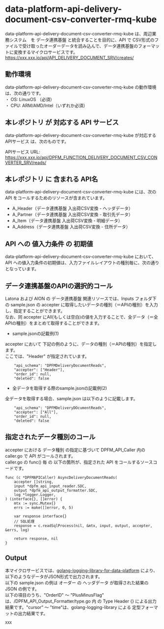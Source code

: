 # data-platform-api-delivery-document-csv-converter-rmq-kube

data-platform-api-delivery-document-csv-converter-rmq-kube は、周辺業務システム　を データ連携基盤 と統合することを目的に、API で CSV形式のファイルで受け取ったオーダーデータを読み込んで、データ連携基盤のフォーマットに変換するマイクロサービスです。  
https://xxx.xxx.io/api/API_DELIVERY_DOCUMENT_SRV/creates/

## 動作環境

data-platform-api-delivery-document-csv-converter-rmq-kube の動作環境は、次の通りです。  
・ OS: LinuxOS （必須）  
・ CPU: ARM/AMD/Intel（いずれか必須）  


## 本レポジトリ が 対応する API サービス
data-platform-api-delivery-document-csv-converter-rmq-kube が対応する APIサービス は、次のものです。

APIサービス URL: https://xxx.xxx.io/api/DPFM_FUNCTION_DELIVERY_DOCUMENT_CSV_CONVERTER_SRV/reads/

## 本レポジトリ に 含まれる API名
data-platform-api-delivery-document-csv-converter-rmq-kube には、次の API をコールするためのリソースが含まれています。  

* A_Header（データ連携基盤 入出荷CSV変換 - ヘッダデータ）
* A_Partner（データ連携基盤 入出荷CSV変換 - 取引先データ）
* A_Item（データ連携基盤 入出荷CSV変換 - 明細データ）
* A_Address（データ連携基盤 入出荷CSV変換 - 住所データ）

 

## API への 値入力条件 の 初期値
data-platform-api-delivery-document-csv-converter-rmq-kube において、API への値入力条件の初期値は、入力ファイルレイアウトの種別毎に、次の通りとなっています。  

## データ連携基盤のAPIの選択的コール

Latona および AION の データ連携基盤 関連リソースでは、Inputs フォルダ下の sample.json の accepter に取得したいデータの種別（＝APIの種別）を入力し、指定することができます。  
なお、同 accepter にAll(もしくは空白)の値を入力することで、全データ（＝全APIの種別）をまとめて取得することができます。  

* sample.jsonの記載例(1)  

accepter において 下記の例のように、データの種別（＝APIの種別）を指定します。  
ここでは、"Header" が指定されています。    
  
```
	"api_schema": "DPFMDeliveryDocumentReads",
	"accepter": ["Header"],
	"order_id": null,
	"deleted": false
```
  
* 全データを取得する際のsample.jsonの記載例(2)  

全データを取得する場合、sample.json は以下のように記載します。  

```
	"api_schema": "DPFMDeliveryDOcumentReads",
	"accepter": ["All"],
	"order_id": null,
	"deleted": false
```

## 指定されたデータ種別のコール

accepter における データ種別 の指定に基づいて DPFM_API_Caller 内の caller.go で API がコールされます。  
caller.go の func() 毎 の 以下の箇所が、指定された API をコールするソースコードです。  

```
func (c *DPFMAPICaller) AsyncDeliveryDocumentReads(
	accepter []string,
	input *dpfm_api_input_reader.SDC,
	output *dpfm_api_output_formatter.SDC,
	log *logger.Logger,
) (interface{}, []error) {
	mtx := sync.Mutex{}
	errs := make([]error, 0, 5)

	var response interface{}
	// SQL処理
	response = c.readSqlProcess(nil, &mtx, input, output, accepter, &errs, log)

	return response, nil
}
```

## Output  
本マイクロサービスでは、[golang-logging-library-for-data-platform](https://github.com/latonaio/golang-logging-library-for-data-platform) により、以下のようなデータがJSON形式で出力されます。  
以下の sample.json の例は オーダー の ヘッダデータ が取得された結果の JSON の例です。  
以下の項目のうち、"OrderID" ～ "PlusMinusFlag" は、/DPFM_API_Output_Formatter/type.go 内 の Type Header {} による出力結果です。"cursor" ～ "time"は、golang-logging-library による 定型フォーマットの出力結果です。  

```
XXX
```


